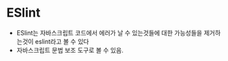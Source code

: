 # ESlint

- ESlint는 자바스크립트 코드에서 에러가 날 수 있는것들에 대한 가능성들을 제거하는것이 eslint라고 볼 수 있다
- 자바스크립트 문법 보조 도구로 볼 수 있음.
